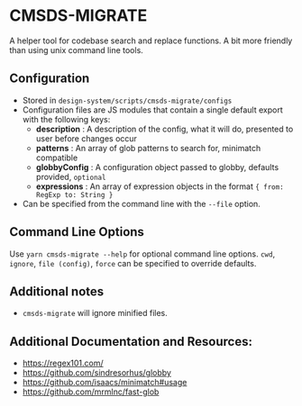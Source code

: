 # CMSDS-MIGRATE

A helper tool for codebase search and replace functions.
A bit more friendly than using unix command line tools.

## Configuration

- Stored in `design-system/scripts/cmsds-migrate/configs`
- Configuration files are JS modules that contain a single default export with the following keys:
  - **description** : A description of the config, what it will do, presented to user before changes occur
  - **patterns** : An array of glob patterns to search for, minimatch compatible
  - **globbyConfig** : A configuration object passed to globby, defaults provided, `optional`
  - **expressions** : An array of expression objects in the format `{ from: RegExp to: String }`
- Can be specified from the command line with the `--file` option.

## Command Line Options

Use `yarn cmsds-migrate --help` for optional command line options. `cwd`, `ignore`, `file (config)`, `force` can be specified to override defaults.

## Additional notes

- `cmsds-migrate` will ignore minified files.

## Additional Documentation and Resources:

- https://regex101.com/
- https://github.com/sindresorhus/globby
- https://github.com/isaacs/minimatch#usage
- https://github.com/mrmlnc/fast-glob
